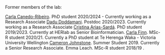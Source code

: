 Former members of the lab:

[Carla Canedo-Ribeiro](https://www.linkedin.com/in/carlacanedoribeiro/?originalSubdomain=uk). PhD student 2020/2024 - Currently working as a Research Associate
[Dadu Doddamani](https://www.linkedin.com/in/dadakhalandar-doddamani-9a50a37/?originalSubdomain=in). Postdoc 2020/2023. Currently working as a Research Associate
[Cristina Arias-Sardá](https://www.linkedin.com/in/cristina-arias-sard%C3%A1-849334166/?originalSubdomain=es). PhD student 2019/2023. Currently at HERlab as Senior Bioinformatician. 
[Carla Finn](https://www.linkedin.com/in/carla-finn-34176a222/?originalSubdomain=nz). MSc-R student 2020/21. Currently a PhD student at Te Herenga Waka - Victoria University Wellington
[Cameron Johnstone](https://www.linkedin.com/in/cameron-johnstone-14b266242/?originalSubdomain=uk). Summer Student 2019. Currently a Senior Research Associate.
Emma Leach. MSc-R student 2018/19 .